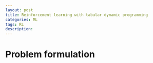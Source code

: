 ```yaml
---
layout: post
title: Reinforcement learning with tabular dynamic programming
categories: ML
tags: RL
description:
---
```


# Problem formulation
